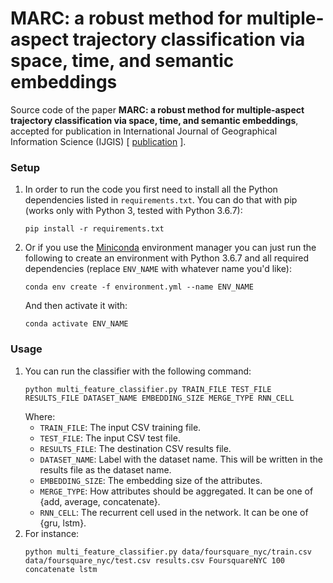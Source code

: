 # MARC: a robust method for multiple-aspect trajectory classification via space, time, and semantic embeddings

Source code of the paper **MARC: a robust method for multiple-aspect trajectory classification via space, time, and semantic embeddings**, accepted for publication in International Journal of Geographical Information Science (IJGIS) [ [publication](https://www.tandfonline.com/doi/abs/10.1080/13658816.2019.1707835?journalCode=tgis20) ].

### Setup

1. In order to run the code you first need to install all the Python dependencies listed in `requirements.txt`. You can do that with pip (works only with Python 3, tested with Python 3.6.7):
    ```
    pip install -r requirements.txt
    ```

2. Or if you use the [Miniconda](https://docs.conda.io/en/latest/miniconda.html) environment manager you can just run the following to create an environment with Python 3.6.7 and all required dependencies (replace `ENV_NAME` with whatever name you'd like):
    ```
    conda env create -f environment.yml --name ENV_NAME
    ```
    And then activate it with:
    ```
    conda activate ENV_NAME
    ```

### Usage

1. You can run the classifier with the following command:
    ```
    python multi_feature_classifier.py TRAIN_FILE TEST_FILE RESULTS_FILE DATASET_NAME EMBEDDING_SIZE MERGE_TYPE RNN_CELL
    ```
    Where:
    - `TRAIN_FILE`: The input CSV training file.
    - `TEST_FILE`: The input CSV test file.
    - `RESULTS_FILE`: The destination CSV results file.
    - `DATASET_NAME`: Label with the dataset name. This will be written in the results file as the dataset name.
    - `EMBEDDING_SIZE`: The embedding size of the attributes.
    - `MERGE_TYPE`: How attributes should be aggregated. It can be one of {add, average, concatenate}.
    - `RNN_CELL`: The recurrent cell used in the network. It can be one of {gru, lstm}.
2. For instance:
    ```
    python multi_feature_classifier.py data/foursquare_nyc/train.csv data/foursquare_nyc/test.csv results.csv FoursquareNYC 100 concatenate lstm
    ```
